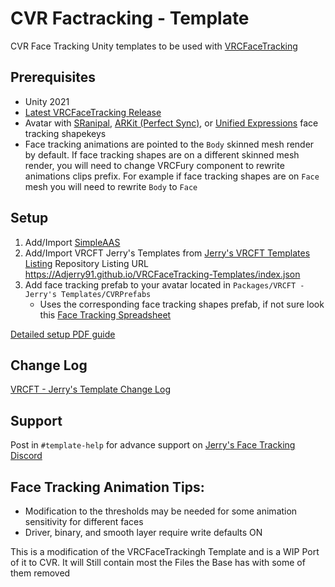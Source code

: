 # CVR Factracking - Template

CVR Face Tracking Unity templates to be used with [VRCFaceTracking](https://github.com/benaclejames/VRCFaceTracking)

## Prerequisites

* Unity 2021
* [Latest VRCFaceTracking Release](https://github.com/benaclejames/VRCFaceTracking/releases/latest)
* Avatar with [SRanipal](https://docs.vrcft.io/docs/v4.0/category/intermediate), [ARKit (Perfect Sync)](https://arkit-face-blendshapes.com/), or [Unified Expressions](https://docs.vrcft.io/docs/tutorial-avatars/tutorial-avatars-extras/unified-blendshapes) face tracking shapekeys
* Face tracking animations are pointed to the ```Body``` skinned mesh render by default. If face tracking shapes are on a different skinned mesh render, you will need to change VRCFury component to rewrite animations clips prefix. For example if face tracking shapes are on ```Face``` mesh you will need to rewrite ```Body``` to ```Face```

## Setup 

1. Add/Import [SimpleAAS]([https://github.com/NotAKidoS/SimpleAAS/releases])
2. Add/Import VRCFT Jerry's Templates from [Jerry's VRCFT Templates Listing](https://adjerry91.github.io/VRCFaceTracking-Templates/) Repository Listing URL https://Adjerry91.github.io/VRCFaceTracking-Templates/index.json
3. Add face tracking prefab to your avatar located in ```Packages/VRCFT - Jerry's Templates/CVRPrefabs```
   * Uses the corresponding face tracking shapes prefab, if not sure look this [Face Tracking Spreadsheet](https://docs.google.com/spreadsheets/d/118jo960co3Mgw8eREFVBsaJ7z0GtKNr52IB4Bz99VTA/edit?usp=sharing)

[Detailed setup PDF guide](https://github.com/Adjerry91/VRCFaceTracking-Templates/blob/main/Packages/adjerry91.vrcft.templates/VRCFaceTracking%20Template%20Setup.pdf)

## Change Log
[VRCFT - Jerry's Template Change Log](https://github.com/Adjerry91/VRCFaceTracking-Templates/blob/main/Packages/adjerry91.vrcft.templates/CHANGELOG.md)

## Support

Post in ```#template-help``` for advance support on [Jerry's Face Tracking Discord](https://discord.gg/yQtTsVSqx8)

## Face Tracking Animation Tips:

* Modification to the thresholds may be needed for some animation sensitivity for different faces
* Driver, binary, and smooth layer require write defaults ON

This is a modification of the VRCFaceTrackingh Template and is a WIP Port of it to CVR. It will Still contain most the Files the Base has with some of them removed



